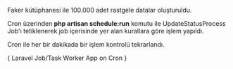 Faker kütüphanesi ile 100.000 adet rastgele datalar oluşturuldu.

Cron üzerinden <b>php artisan schedule:run</b> komutu ile UpdateStatusProcess Job'ı tetiklenerek job içerisinde yer alan kurallara göre işlem yapıldı.

Cron ile her bir dakikada bir işlem kontrolü tekrarlandı. 

{ Laravel Job/Task Worker App on Cron }
